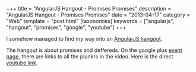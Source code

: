 +++
title = "AngularJS Hangout - Promises Promises"
description = "AngularJS Hangout - Promises Promises"
date = "2013-04-17"
category = "Web"
template = "post.html"
[taxonomies]
keywords = ["angularjs", "hangout", "promises", "google", "youtube"]
+++

I somehow managed to find my way into an [AngularJS hangout](https://plus.google.com/u/0/events/cljavmi7kpup1fso43k3fkpk2eg "AngularJS Promises").

The hangout is about promises and deffereds. On the google plus [event page](https://plus.google.com/u/0/events/cljavmi7kpup1fso43k3fkpk2eg "Angularjs Promises Event Page"), there are links to all the plunkrs in the video. Here is the direct [youtube link](https://www.youtube.com/watch?v=XLaYaaq2Miw "Angularjs Promises Youtube").
